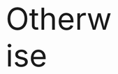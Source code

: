 <style>
  .foo-bar {
    font-size: 70px;
    margin: auto;
    width: 50%;
    padding: 10px;
  }

  .page-header {
    display: none;
  }

  .site-footer {
    display: none;
  }
</style>

<div class="foo-bar">Otherwise</div>
